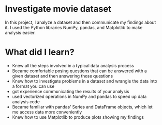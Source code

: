 # Investigate movie dataset  
In this project, I analyze a dataset and then communicate my findings about it. I used the Python libraries NumPy, pandas, and Matplotlib to make analysis easier.

# What did I learn?
* Knew all the steps involved in a typical data analysis process
* Became comfortable posing questions that can be answered with a given dataset and then answering those questions
* Knew how to investigate problems in a dataset and wrangle the data into a format you can use
* got experience communicating the results of your analysis
* used vectorized operations in NumPy and pandas to speed up data analysis code
* Became familiar with pandas' Series and DataFrame objects, which let me access data more conveniently
* Knew how to use Matplotlib to produce plots showing my findings
